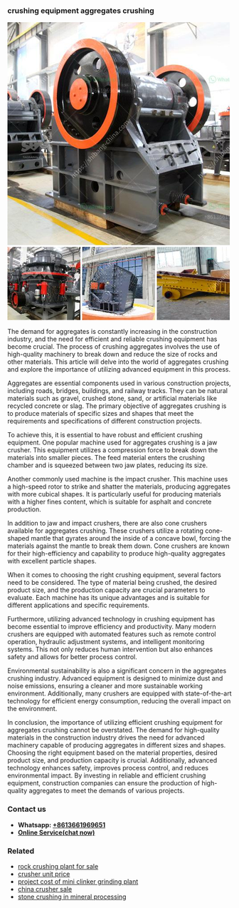 <h3>crushing equipment aggregates crushing</h3><img src='1702260224.jpg' alt=''><p>The demand for aggregates is constantly increasing in the construction industry, and the need for efficient and reliable crushing equipment has become crucial. The process of crushing aggregates involves the use of high-quality machinery to break down and reduce the size of rocks and other materials. This article will delve into the world of aggregates crushing and explore the importance of utilizing advanced equipment in this process.</p><p>Aggregates are essential components used in various construction projects, including roads, bridges, buildings, and railway tracks. They can be natural materials such as gravel, crushed stone, sand, or artificial materials like recycled concrete or slag. The primary objective of aggregates crushing is to produce materials of specific sizes and shapes that meet the requirements and specifications of different construction projects.</p><p>To achieve this, it is essential to have robust and efficient crushing equipment. One popular machine used for aggregates crushing is a jaw crusher. This equipment utilizes a compression force to break down the materials into smaller pieces. The feed material enters the crushing chamber and is squeezed between two jaw plates, reducing its size.</p><p>Another commonly used machine is the impact crusher. This machine uses a high-speed rotor to strike and shatter the materials, producing aggregates with more cubical shapes. It is particularly useful for producing materials with a higher fines content, which is suitable for asphalt and concrete production.</p><p>In addition to jaw and impact crushers, there are also cone crushers available for aggregates crushing. These crushers utilize a rotating cone-shaped mantle that gyrates around the inside of a concave bowl, forcing the materials against the mantle to break them down. Cone crushers are known for their high-efficiency and capability to produce high-quality aggregates with excellent particle shapes.</p><p>When it comes to choosing the right crushing equipment, several factors need to be considered. The type of material being crushed, the desired product size, and the production capacity are crucial parameters to evaluate. Each machine has its unique advantages and is suitable for different applications and specific requirements.</p><p>Furthermore, utilizing advanced technology in crushing equipment has become essential to improve efficiency and productivity. Many modern crushers are equipped with automated features such as remote control operation, hydraulic adjustment systems, and intelligent monitoring systems. This not only reduces human intervention but also enhances safety and allows for better process control.</p><p>Environmental sustainability is also a significant concern in the aggregates crushing industry. Advanced equipment is designed to minimize dust and noise emissions, ensuring a cleaner and more sustainable working environment. Additionally, many crushers are equipped with state-of-the-art technology for efficient energy consumption, reducing the overall impact on the environment.</p><p>In conclusion, the importance of utilizing efficient crushing equipment for aggregates crushing cannot be overstated. The demand for high-quality materials in the construction industry drives the need for advanced machinery capable of producing aggregates in different sizes and shapes. Choosing the right equipment based on the material properties, desired product size, and production capacity is crucial. Additionally, advanced technology enhances safety, improves process control, and reduces environmental impact. By investing in reliable and efficient crushing equipment, construction companies can ensure the production of high-quality aggregates to meet the demands of various projects.</p><h3>Contact us</h3><ul><li><strong>Whatsapp:&nbsp;<a href="https://wa.me/8613661969651">+8613661969651</a></strong></li><li><a href="https://swt.shibang-china.com/?git&amp;zhl&amp;crushing equipment aggregates crushing"><strong>Online Service(chat now)</strong></a></li></ul><h3>Related</h3><ul><li><a href='rock crushing plant for sale.md'>rock crushing plant for sale</a></li><li><a href='crusher unit price.md'>crusher unit price</a></li><li><a href='project cost of mini clinker grinding plant.md'>project cost of mini clinker grinding plant</a></li><li><a href='china crusher sale.md'>china crusher sale</a></li><li><a href='stone crushing in mineral processing.md'>stone crushing in mineral processing</a></li></ul>